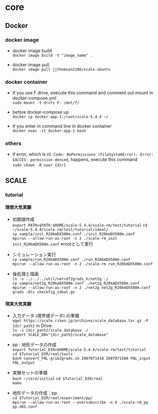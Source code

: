 # core

## Docker

### docker image

* docker image build  
` docker image build -t "image_name" . `

* docker image pull  
` docker image pull jjthomson2166/scale-ubuntu `

### docker container

* if you use F drive, execute this command and comment out mount in docker-compose.yml  
` sudo mount -t drvfs F: /mnt/f/ `

* before docker-compose up  
` docker cp docker-app-1:/root/scale-5.4.4 ~/ `

* if you enter in command line in docker container  
` docker exec -it docker-app-1 bash `

### others

* if error, which is `VS Code: NoPermissions (FileSystemError): Error: EACCES: permission denied`, happens, execute this command  
` sudo chown -R user {dir} `

## SCALE

### tutorial

#### 理想大気実験

* 初期値作成  
`export PATH=$PATH:$HOME/scale-5.4.4/scale-rm/test/tutorial`
`cd ~/scale-5.4.4/scale-rm/test/tutorial/ideal/`  
`cp sample/init_R20kmDX500m.conf ./init_R20kmDX500m.conf`  
`mpirun --allow-run-as-root -n 2 ./scale-rm_init init_R20kmDX500m.conf` ※rootとして実行  

* シミュレーション実行  
`cp sample/run_R20kmDX500m.conf ./run_R20kmDX500m.conf`  
`mpirun --allow-run-as-root -n 2 ./scale-rm run_R20kmDX500m.conf`  

* 後処理と描画  
`ln -s ../../../util/netcdf2grads_h/net2g ./`  
`cp sample/net2g_R20kmDX500m.conf ./net2g_R20kmDX500m.conf`  
`mpirun --allow-run-as-root -n 2 ./net2g net2g_R20kmDX500m.conf`  
`grads -blc checkfig_ideal.gs`  

#### 現実大気実験

* 入力データ (境界値データ) の準備  
`wget https://scale.riken.jp/archives/scale_database.tar.gz -P {dir_path}` in Drive  
`ln -s {dir_path}/scale_database ./`  
`export SCALE_DB="{dir_path}/scale_database"`  

* pp : 地形データの作成  
`export Tutorial_DIR=$HOME/scale-5.4.4/scale-rm/test/tutorial`  
`cd $Tutorial_DIR/real/tools`  
`bash convert_FNL-grib2grads.sh 2007071418 2007071500 FNL_input FNL_output`  

* 実験セットの準備  
`bash ~/core/initial`
`cd $Tutorial_DIR/real`  
`make`  

* 地形データの作成：pp  
`cd $Tutorial_DIR/real/experiment/pp/`  
`mpirun --allow-run-as-root --oversubscribe -n 4 ./scale-rm_pp pp.d01.conf`  
